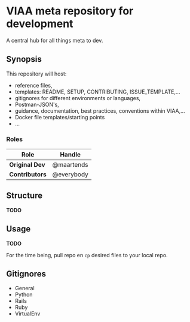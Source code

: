 # VIAA meta repository for development

A central hub for all things meta to dev.

## Synopsis

This repository will host:

- reference files,
- templates: README, SETUP, CONTRIBUTING, ISSUE_TEMPLATE,...
- gitignores for different environments or languages,
- Postman-JSON's,
- guidance, documentation, best practices, conventions within VIAA,...
- Docker file templates/starting points
- ...

### Roles

| Role              | Handle         |
|-------------------|----------------|
| **Original Dev**  | @maartends     |
| **Contributors**  | @everybody     |

## Structure

**TODO**

## Usage

**TODO**

For the time being, pull repo en `cp` desired files to your local repo.

## Gitignores

- General
- Python
- Rails
- Ruby
- VirtualEnv
